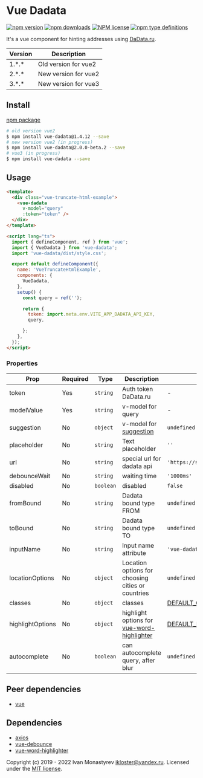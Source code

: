 # Vue Dadata

[![npm version](https://badge.fury.io/js/vue-dadata.svg)](https://badge.fury.io/js/vue-dadata)
[![npm downloads](https://img.shields.io/npm/dw/vue-dadata)](https://badge.fury.io/js/vue-dadata)
[![NPM license](https://img.shields.io/npm/l/vue-dadata)](https://github.com/ikloster03/vue-dadata/blob/main/LICENSE)
[![npm type definitions](https://img.shields.io/npm/types/vue-dadata)](https://github.com/ikloster03/vue-dadata)

[comment]: <> (![Publish]&#40;https://github.com/ikloster03/vue-dadata/workflows/Publish/badge.svg&#41;)

It's a vue component for hinting addresses using [DaData.ru](https://dadata.ru).

| Version   | Description          |
|-----------|----------------------|
| 1.\*.\*   | Old version for vue2 |
| 2.\*.\*   | New version for vue2 |
| 3.\*.\*   | New version for vue3 |

## Install

[npm package](https://www.npmjs.com/package/vue-dadata)

```bash
# old version vue2
$ npm install vue-dadata@1.4.12 --save
# new version vue2 (in progress)
$ npm install vue-dadata@2.0.0-beta.2 --save
# vue3 (in progress)
$ npm install vue-dadata --save
```

## Usage

```html
<template>
  <div class="vue-truncate-html-example">
    <vue-dadata
      v-model="query"
      :token="token" />
  </div>
</template>

<script lang="ts">
  import { defineComponent, ref } from 'vue';
  import { VueDadata } from 'vue-dadata';
  import 'vue-dadata/dist/style.css';

  export default defineComponent({
    name: 'VueTruncateHtmlExample',
    components: {
      VueDadata,
    },
    setup() {
      const query = ref('');

      return {
        token: import.meta.env.VITE_APP_DADATA_API_KEY,
        query,

      };
    },
  });
</script>
```

### Properties

| Prop             | Required | Type       | Description                                                                                                    | Default                                                                                                                  |
|------------------|----------|------------|----------------------------------------------------------------------------------------------------------------|--------------------------------------------------------------------------------------------------------------------------|
| token            | Yes      | `string`   | Auth token DaData.ru                                                                                           | -                                                                                                                        |
| modelValue       | Yes      | `string`   | v-model for query                                                                                              | -                                                                                                                        |
| suggestion       | No       | `object`   | v-model for [suggestion](https://github.com/ikloster03/vue-dadata/blob/master/src/types/suggestion.dto.ts#L24) | `undefined`                                                                                                              |
| placeholder      | No       | `string`   | Text placeholder                                                                                               | `''`                                                                                                                     |
| url              | No       | `string`   | special url for dadata api                                                                                     | `'https://suggestions.dadata.ru/suggestions/api/4_1/rs/suggest/address'`                                                 |
| debounceWait     | No       | `string`   | waiting time                                                                                                   | `'1000ms'`                                                                                                               |
| disabled         | No       | `boolean`  | disabled                                                                                                       | `false`                                                                                                                  |
| fromBound        | No       | `string`   | Dadata bound type FROM                                                                                         | `undefined`                                                                                                              |
| toBound          | No       | `string`   | Dadata bound type TO                                                                                           | `undefined`                                                                                                              |
| inputName        | No       | `string`   | Input name attribute                                                                                           | `'vue-dadata-input'`                                                                                                     |
| locationOptions  | No       | `object`   | Location options for choosing cities or countries                                                              | `undefined`                                                                                                              |
| classes          | No       | `object`   | classes                                                                                                        | [DEFAULT_CLASSES](https://github.com/ikloster03/vue-dadata/blob/master/src/const/classes.const.ts)                       |
| highlightOptions | No       | `object`   | highlight options for [vue-word-highlighter](https://github.com/kawamataryo/vue-word-highlighter)              | [DEFAULT_HIGHLIGHT_OPTIONS](https://github.com/ikloster03/vue-dadata/blob/master/src/const/highlight-options.const.ts)   |
| autocomplete     | No       | `boolean`  | can autocomplete query, after blur                                                                             | `undefined`                                                                                                              |


## Peer dependencies
- [vue](https://github.com/vuejs/vue)

## Dependencies
- [axios](https://github.com/axios/axios)
- [vue-debounce](https://github.com/dhershman1/vue-debounce)
- [vue-word-highlighter](https://github.com/kawamataryo/vue-word-highlighter)

Copyright (c) 2019 - 2022 Ivan Monastyrev <ikloster@yandex.ru>. Licensed under the [MIT license](https://github.com/ikloster03/vue-dadata/blob/master/LICENSE).
